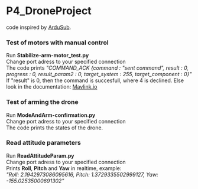 # P4_DroneProject

code inspired by [ArduSub](https://www.ardusub.com/developers/pymavlink.html).<br>

### Test of motors with manual control
Run **Stabilize-arm-motor_test.py**<br>
Change port adress to your specified connection<br>
The code prints *"COMMAND_ACK {command : "sent command", result : 0, progress : 0, result_param2 : 0, target_system : 255, target_component : 0}"*<br>
If "result" is 0, then the command is succesfull, where 4 is declined. Else look in the documentation: [Mavlink.io](https://mavlink.io/en/services/command.html)<br>

### Test of arming the drone
Run **ModeAndArm-confirmation.py**<br>
Change port adress to your specified connection<br>
The code prints the states of the drone.<br>

### Read attitude parameters
Run **ReadAttitudeParam.py**<br>
Change port adress to your specified connection<br>
Prints **Roll**, **Pitch** and **Yaw** in realtime, example:<br>
*"Roll: 2.1942973086095616, Pitch: 1.3729335502999127, Yaw: -155.02535000691302"*<br>
